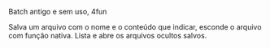 Batch antigo e sem uso, 4fun

Salva um arquivo com o nome e o conteúdo que indicar, esconde o arquivo com função nativa.
Lista e abre os arquivos ocultos salvos.
